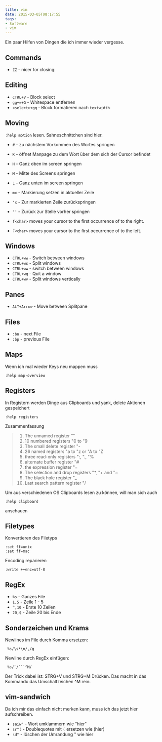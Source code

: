 ```yaml
---
title: vim
date: 2015-03-05T08:17:55
tags:
- Software
- vim
---
```


Ein paar Hilfen von Dingen die ich immer wieder vergesse.

## Commands

* `ZZ` - nicer for closing

## Editing

* `CTRL+V` - Block select
* `gg+=+G` -  Whitespace entfernen
* `<select>+gq` - Block formatieren nach `textwidth`

## Moving

`:help motion` lesen. Sahneschnittchen sind hier.

* `#` - zu nächstem Vorkommen des Wortes springen
* `K` - öffnet Manpage zu dem Wort über dem sich der Cursor befindet
* `H` - Ganz oben im screen springen
* `M` - Mitte des Screens springen
* `L` - Ganz unten im screen springen

* `mx` - Markierung setzen in aktueller Zeile
* `'x` - Zur markierten Zeile zurückspringen
* `''` - Zurück zur Stelle vorher springen

* `f<char>` moves your cursor to the first occurrence of <char> to the right.
* `F<char>` moves your cursor to the first occurrence of <char> to the left.

## Windows

* `CTRL+ww` - Switch between windows
* `CTRL+ws` - Split windows
* `CTRL+ww` - switch between windows
* `CTRL+wq` - Quit a window
* `CTRL+wv` - Split windows vertically

## Panes

* `ALT+Arrow` - Move between Splitpane

## Files

* `:bn` - next File
* `:bp` - previous File

## Maps

Wenn ich mal wieder Keys neu mappen muss

    :help map-overview

## Registers

In Registern werden Dinge aus Clipboards und yank, delete Aktionen gespeichert

    :help registers

Zusammenfassung

> 1. The unnamed register ""
> 2. 10 numbered registers "0 to "9
> 3. The small delete register "-
> 4. 26 named registers "a to "z or "A to "Z
> 5. three read-only registers ":, "., "%
> 6. alternate buffer register "#
> 7. the expression register "=
> 8. The selection and drop registers "*, "+ and "~
> 9. The black hole register "_
> 10. Last search pattern register "/

Um aus verschiedenen OS Clipboards lesen zu können, will man sich auch

    :help clipboard

anschauen

## Filetypes

Konvertieren des Filetyps

    :set ff=unix
    :set ff=mac

Encoding reparieren

    :write ++enc=utf-8

## RegEx

* `%s`   - Ganzes File
* `1,5`  - Zeile 1 - 5
* `^,10` - Erste 10 Zeilen
* `20,$` - Zeile 20 bis Ende

## Sonderzeichen und Krams

Newlines im File durch Komma ersetzen:

     %s/\s*\n/,/g

Newline durch RegEx einfügen:

     %s/`/```^M/

Der Trick dabei ist: STRG+V und STRG+M Drücken. Das macht in das Kommando
das Umschaltzeichen ^M rein.

## vim-sandwich

Da ich mir das einfach nicht merken kann, muss ich das jetzt hier aufschreiben.

* `saiw"` - Wort umklammern wie "hier"
* `sr"(` - Doublequotes mit `(` ersetzen wie (hier)
* `sd"` - löschen der Umrandung " wie hier
